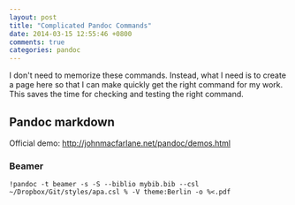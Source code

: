 ```yaml
---
layout: post
title: "Complicated Pandoc Commands"
date: 2014-03-15 12:55:46 +0800
comments: true
categories: pandoc
---
```


I don't need to memorize these commands.  Instead, what I need is to
create a page here so that I can make quickly get the right command
for my work.  This saves the time for checking and testing the right
command.

## Pandoc markdown

Official demo:
<http://johnmacfarlane.net/pandoc/demos.html>

### Beamer

    !pandoc -t beamer -s -S --biblio mybib.bib --csl ~/Dropbox/Git/styles/apa.csl % -V theme:Berlin -o %<.pdf

<!-- vim:set tw=70 wrap: -->
